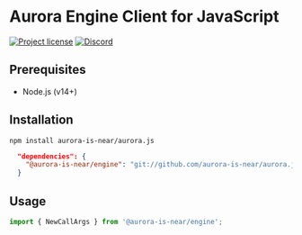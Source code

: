 # Aurora Engine Client for JavaScript

[![Project license](https://img.shields.io/badge/License-Public%20Domain-blue.svg)](https://creativecommons.org/publicdomain/zero/1.0/)
[![Discord](https://img.shields.io/discord/490367152054992913?label=Discord)](https://discord.gg/jNjHYUF8vw)

## Prerequisites

- Node.js (v14+)

## Installation

```shell
npm install aurora-is-near/aurora.js
```

```json
  "dependencies": {
    "@aurora-is-near/engine": "git://github.com/aurora-is-near/aurora.js",
  }
```

## Usage

```js
import { NewCallArgs } from '@aurora-is-near/engine';
```
